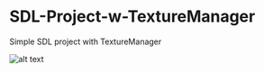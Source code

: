 # SDL-Project-w-TextureManager
Simple SDL project with TextureManager

![alt text]([https://ibb.co/474L0dS](https://media.discordapp.net/attachments/1162004307424575568/1171617360260644964/lol.png?ex=655d54b2&is=654adfb2&hm=9dacacb602b0053c39c01f10c123be3fe8173f57d93f41e6ef3227420a181608&=&width=809&height=418))
